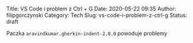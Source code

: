Title: VS Code i problem z Ctrl + G
Date: 2020-05-22 09:35
Author: filipgorczynski
Category: Tech
Slug: vs-code-i-problem-z-ctrl-g
Status: draft

Paczka `aravindkumar.gherkin-indent-2.0.0` powoduje problemy
